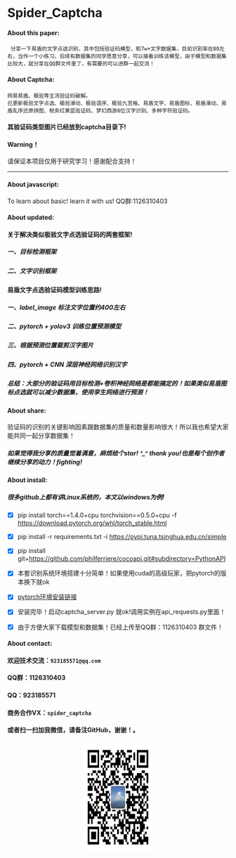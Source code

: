 # Spider_Captcha
#### About this paper:
	 分享一下易盾的文字点选识别，其中包括验证码模型，和7w+文字数据集，目前识别率在80左右，当作一个小练习，后续有数据集的同学愿意分享，可以接着训练该模型，由于模型和数据集比较大，就分享在QQ群文件里了，有需要的可以进群一起交流！
#### About Captcha:
	网易易盾、极验等主流验证码破解。
	已更新极验文字点选、极验滑动、极验语序、极验九宫格、易盾文字、易盾图标、易盾滑动、易盾乱序还原拼图、税务红黄蓝验证码、梦幻西游8位汉字识别、多种字符验证码。
#### 其验证码类型图片已经放到captcha目录下!
#### Warning！
请保证本项目仅用于研究学习！感谢配合支持！

---

#### About javascript:
To learn about basic! learn it with us! QQ群:1126310403
#### About updated:
#### 关于解决类似极验文字点选验证码的两套框架!
##### 一、目标检测框架
##### 二、文字识别框架

#### 易盾文字点选验证码模型训练思路!
##### 一、label_image 标注文字位置约400左右
##### 二、pytorch + yolov3 训练位置预测模型
##### 三、根据预测位置裁剪汉字图片
##### 四、pytorch + CNN 深层神经网络识别汉字
##### 总结：大部分的验证码用目标检测+卷积神经网络是都能搞定的！如果类似易盾图标点选就可以减少数据集，使用孪生网络进行预测！

#### About share:
验证码的识别的关键影响因素跟数据集的质量和数量影响很大！所以我也希望大家能共同一起分享数据集！
##### 如果觉得我分享的质量觉着满意，麻烦给个star! ^_^ thank you!也是每个创作者继续分享的动力！fighting!
  
#### About install:
##### 很多github上都有讲Linux系统的，本文以windows为例!
  - [x] pip install torch==1.4.0+cpu torchvision==0.5.0+cpu -f https://download.pytorch.org/whl/torch_stable.html
  - [x] pip install -r requirements.txt -i https://pypi.tuna.tsinghua.edu.cn/simple
  - [x] pip install git+https://github.com/philferriere/cocoapi.git#subdirectory=PythonAPI
  - [x] 本套识别系统环境搭建十分简单！如果使用cuda的高级玩家，把pytorch的版本换下就ok
  - [x] [pytorch环境安装链接](https://pytorch.org/)
  - [x] 安装完毕！启动captcha_server.py 就ok!调用实例在api_requests.py里面！
  - [x] 由于方便大家下载模型和数据集！已经上传至QQ群：1126310403 群文件！
  

#### About contact:
#### 欢迎技术交流：`923185571@qq.com`
#### QQ群：1126310403
#### QQ：923185571
#### 商务合作VX：`spider_captcha`

#### 或者扫一扫加我微信，请备注GitHub，谢谢！。
<p align="center">
	<img src="./vx.JPG" alt="Sample"  width="160" height="250">
</p>

